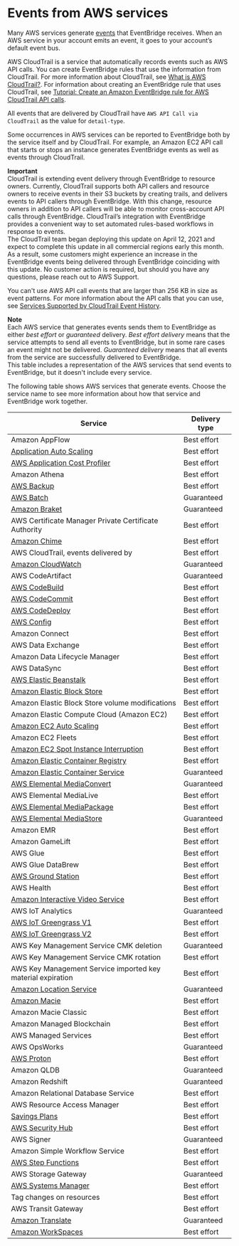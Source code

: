 # Events from AWS services<a name="eb-service-event"></a>

Many AWS services generate [events](eb-events.md) that EventBridge receives\. When an AWS service in your account emits an event, it goes to your account’s default event bus\.

 AWS CloudTrail is a service that automatically records events such as AWS API calls\. You can create EventBridge rules that use the information from CloudTrail\. For more information about CloudTrail, see [What is AWS CloudTrail?](https://docs.aws.amazon.com/awscloudtrail/latest/userguide/cloudtrail-user-guide.html)\. For information about creating an EventBridge rule that uses CloudTrail, see [Tutorial: Create an Amazon EventBridge rule for AWS CloudTrail API calls](eb-ct-api-tutorial.md)\.

All events that are delivered by CloudTrail have `AWS API Call via CloudTrail` as the value for `detail-type`\. 

Some occurrences in AWS services can be reported to EventBridge both by the service itself and by CloudTrail\. For example, an Amazon EC2 API call that starts or stops an instance generates EventBridge events as well as events through CloudTrail\. 

**Important**  
CloudTrail is extending event delivery through EventBridge to resource owners\. Currently, CloudTrail supports both API callers and resource owners to receive events in their S3 buckets by creating trails, and delivers events to API callers through EventBridge\. With this change, resource owners in addition to API callers will be able to monitor cross\-account API calls through EventBridge\. CloudTrail’s integration with EventBridge provides a convenient way to set automated rules\-based workflows in response to events\.  
The CloudTrail team began deploying this update on April 12, 2021 and expect to complete this update in all commercial regions early this month\. As a result, some customers might experience an increase in the EventBridge events being delivered through EventBridge coinciding with this update\. No customer action is required, but should you have any questions, please reach out to AWS Support\. 

You can't use AWS API call events that are larger than 256 KB in size as event patterns\. For more information about the API calls that you can use, see [Services Supported by CloudTrail Event History](https://docs.aws.amazon.com/awscloudtrail/latest/userguide/view-cloudtrail-events-supported-services.html)\.

**Note**  
Each AWS service that generates events sends them to EventBridge as either *best effort* or *guaranteed* delivery\. *Best effort delivery* means that the service attempts to send all events to EventBridge, but in some rare cases an event might not be delivered\. *Guaranteed delivery* means that all events from the service are successfully delivered to EventBridge\.  
This table includes a representation of the AWS services that send events to EventBridge, but it doesn't include every service\.

The following table shows AWS services that generate events\. Choose the service name to see more information about how that service and EventBridge work together\.


| Service | Delivery type | 
| --- | --- | 
| Amazon AppFlow | Best effort | 
| [Application Auto Scaling](https://docs.aws.amazon.com/autoscaling/application/userguide/monitoring-eventbridge.html) | Best effort | 
| [AWS Application Cost Profiler](https://docs.aws.amazon.com/application-cost-profiler/latest/userguide/monitoring-events.html) | Best effort | 
| Amazon Athena | Best effort | 
| [AWS Backup](https://docs.aws.amazon.com/aws-backup/latest/devguide/eventbridge.html) | Best effort | 
| [AWS Batch](https://docs.aws.amazon.com/batch/latest/userguide/batch_cwe_events.html) | Guaranteed | 
| [Amazon Braket](https://docs.aws.amazon.com/braket/latest/developerguide/braket-monitor-eventbridge.html) | Guaranteed | 
| AWS Certificate Manager Private Certificate Authority | Best effort | 
| [Amazon Chime](https://docs.aws.amazon.com/chime/latest/ag/automating-chime-with-cloudwatch-events.html) | Best effort | 
| AWS CloudTrail, events delivered by | Best effort | 
| [Amazon CloudWatch](https://docs.aws.amazon.com/AmazonCloudWatch/latest/monitoring/cloudwatch-and-eventbridge.html) | Guaranteed | 
| AWS CodeArtifact | Guaranteed | 
| [AWS CodeBuild](https://docs.aws.amazon.com/codebuild/latest/userguide/sample-build-notifications.html#sample-build-notifications-ref) | Best effort | 
| [AWS CodeCommit](https://docs.aws.amazon.com/codecommit/latest/userguide/monitoring-events.html) | Best effort | 
| [AWS CodeDeploy](https://docs.aws.amazon.com/codedeploy/latest/userguide/monitoring-cloudwatch-events.html) | Best effort | 
| [AWS Config](https://docs.aws.amazon.com/config/latest/developerguide/monitor-config-with-cloudwatchevents.html) | Best effort | 
| Amazon Connect | Best effort | 
| AWS Data Exchange | Best effort | 
| Amazon Data Lifecycle Manager | Best effort | 
| AWS DataSync | Best effort | 
| [AWS Elastic Beanstalk](https://docs.aws.amazon.com/elasticbeanstalk/latest/dg/AWSHowTo.eventbridge.html) | Best effort | 
| [Amazon Elastic Block Store](https://docs.aws.amazon.com/AWSEC2/latest/UserGuide/ebs-cloud-watch-events.html) | Best effort | 
| Amazon Elastic Block Store volume modifications | Best effort | 
| Amazon Elastic Compute Cloud \(Amazon EC2\) | Best effort | 
| [Amazon EC2 Auto Scaling](https://docs.aws.amazon.com/autoscaling/ec2/userguide/cloud-watch-events.html) | Best effort | 
| Amazon EC2 Fleets | Best effort | 
| [Amazon EC2 Spot Instance Interruption](https://docs.aws.amazon.com/AWSEC2/latest/UserGuide/spot-interruptions.html#spot-instance-termination-notices) | Best effort | 
| [Amazon Elastic Container Registry](https://docs.aws.amazon.com/AmazonECR/latest/userguide/ecr-eventbridge.html#ecr-eventbridge-bus)  | Best effort | 
| [Amazon Elastic Container Service](https://docs.aws.amazon.com/AmazonECS/latest/developerguide/cloudwatch_event_stream.html) | Guaranteed | 
| [AWS Elemental MediaConvert](https://docs.aws.amazon.com/mediaconvert/latest/ug/cloudwatch_events.html) | Guaranteed | 
| AWS Elemental MediaLive | Best effort | 
| [AWS Elemental MediaPackage](https://docs.aws.amazon.com/mediapackage/latest/ug/monitoring-cloudwatch-events.html) | Best effort | 
| [AWS Elemental MediaStore](https://docs.aws.amazon.com/mediastore/latest/ug/monitoring-automating-with-cloudwatch-events.html) | Guaranteed | 
| Amazon EMR | Best effort | 
| Amazon GameLift | Best effort | 
| AWS Glue | Best effort | 
| AWS Glue DataBrew | Best effort | 
| [AWS Ground Station](https://docs.aws.amazon.com/ground-station/latest/ug/automating-events.html) | Best effort | 
| AWS Health | Best effort | 
| [Amazon Interactive Video Service](https://docs.aws.amazon.com/ivs/latest/userguide/SUE.html) | Best effort | 
| AWS IoT Analytics | Guaranteed | 
| [AWS IoT Greengrass V1](https://docs.aws.amazon.com/greengrass/v1/developerguide/deployment-notifications.html) | Best effort | 
| [AWS IoT Greengrass V2](https://docs.aws.amazon.com/greengrass/v2/developerguide/telemetry.html) | Best effort | 
| AWS Key Management Service CMK deletion | Guaranteed | 
| AWS Key Management Service CMK rotation | Best effort | 
| AWS Key Management Service imported key material expiration | Best effort | 
| [Amazon Location Service](https://docs.aws.amazon.com/location/latest/developerguide/location-events.html) | Guaranteed | 
| [Amazon Macie](https://docs.aws.amazon.com/macie/latest/user/findings-publish-event-schemas.html) | Best effort | 
| Amazon Macie Classic | Best effort | 
| Amazon Managed Blockchain | Best effort | 
| AWS Managed Services | Best effort | 
| AWS OpsWorks | Guaranteed | 
| [AWS Proton](https://docs.aws.amazon.com/proton/latest/adminguide/monitoring.html) | Best effort | 
| Amazon QLDB | Guaranteed | 
| Amazon Redshift | Guaranteed | 
| Amazon Relational Database Service | Best effort | 
| AWS Resource Access Manager | Best effort | 
| [Savings Plans](https://docs.aws.amazon.com/savingsplans/latest/userguide/automating-savingsplans-with-eventbridge.html) | Best effort | 
| [AWS Security Hub](https://docs.aws.amazon.com/securityhub/latest/userguide/securityhub-cloudwatch-events.html) | Best effort | 
| AWS Signer | Guaranteed | 
| Amazon Simple Workflow Service | Best effort | 
| [AWS Step Functions](https://docs.aws.amazon.com/step-functions/latest/dg/cw-events.html#cw-events-events) | Best effort | 
| AWS Storage Gateway | Guaranteed | 
| [AWS Systems Manager](https://docs.aws.amazon.com/systems-manager/latest/userguide/monitoring-eventbridge-events.html) | Best effort | 
| Tag changes on resources | Best effort | 
| AWS Transit Gateway | Best effort | 
| [Amazon Translate](https://docs.aws.amazon.com/translate/latest/dg/monitoring-with-eventbridge.html) | Guaranteed | 
| [Amazon WorkSpaces](https://docs.aws.amazon.com/workspaces/latest/adminguide/cloudwatch-events.html) | Best effort  | 